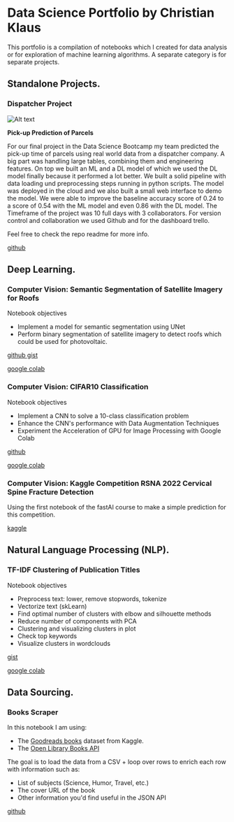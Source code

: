 # Data Science Portfolio by Christian Klaus

This portfolio is a compilation of notebooks which I created for data analysis or for exploration of machine learning algorithms. A separate category is for separate projects.

## Standalone Projects.

### Dispatcher Project 
![Alt text](docs/assets/title.png?sanitize=true)

**Pick-up Prediction of Parcels**

For our final project in the Data Science Bootcamp my team predicted the pick-up time of parcels using real world data from a dispatcher company. A big part was handling large tables, combining them and engineering features. On top we built an ML and a DL model of which we used the DL model finally because it performed a lot better. We built a solid pipeline with data loading und preprocessing steps running in python scripts. The model was deployed in the cloud and we also built a small web interface to demo the model. We were able to improve the baseline accuracy score of 0.24 to a score of 0.54 with the ML model and even 0.86 with the DL model. The Timeframe of the project was 10 full days with 3 collaborators. For version control and collaboration we used Github and for the dashboard trello.

Feel free to check the repo readme for more info.

[github](https://github.com/christianklausML/dispatcher-project)

## Deep Learning.

### Computer Vision: Semantic Segmentation of Satellite Imagery for Roofs

Notebook objectives

* Implement a model for semantic segmentation using UNet
* Perform binary segmentation of satellite imagery to detect roofs which could be used for photovoltaic.

[github gist](https://gist.github.com/christianklausML/a5dbd392f646562489bc36f618725bc2)

[google colab](https://colab.research.google.com/drive/1ceBAttqzrA2kVMCGetwyeQBMMPx0Pss7?usp=sharing)

### Computer Vision: CIFAR10 Classification

Notebook objectives

* Implement a CNN to solve a 10-class classification problem
* Enhance the CNN's performance with Data Augmentation Techniques
* Experiment the Acceleration of GPU for Image Processing with Google Colab

[github](https://github.com/christianklausML/Notebooks/blob/master/cifar_classification.ipynb)

[google colab](https://colab.research.google.com/drive/1yruCa5zSoQrjJseyBvP3YbvGnxCGozV2?usp=sharing)

### Computer Vision: Kaggle Competition RSNA 2022 Cervical Spine Fracture Detection

Using the first notebook of the fastAI course to make a simple prediction for this competition.

[kaggle](https://www.kaggle.com/code/christianklaus/fastai-approach-is-the-cervical-spine-fractured)

## Natural Language Processing (NLP).

### TF-IDF Clustering of Publication Titles

Notebook objectives

* Preprocess text: lower, remove stopwords, tokenize
* Vectorize text (skLearn)
* Find optimal number of clusters with elbow and silhouette methods
* Reduce number of components with PCA
* Clustering and visualizing clusters in plot
* Check top keywords
* Visualize clusters in wordclouds

[gist](https://gist.github.com/christianklausML/f9580a98d02f31f8714562a89b668f96)

[google colab](https://colab.research.google.com/gist/christianklausML/f9580a98d02f31f8714562a89b668f96/tf-idf_clustering_publication_titles.ipynb#scrollTo=heYK9broSk4K)

## Data Sourcing.

### Books Scraper

In this notebook I am using:

- The [Goodreads books](https://www.kaggle.com/jealousleopard/goodreadsbooks) dataset from Kaggle.
- The [Open Library Books API](https://openlibrary.org/dev/docs/api/books)

The goal is to load the data from a CSV + loop over rows to enrich each row with information such as:

- List of subjects (Science, Humor, Travel, etc.)
- The cover URL of the book
- Other information you'd find useful in the JSON API

[github](https://github.com/christianklausML/Notebooks/blob/master/books_scraper.ipynb)
